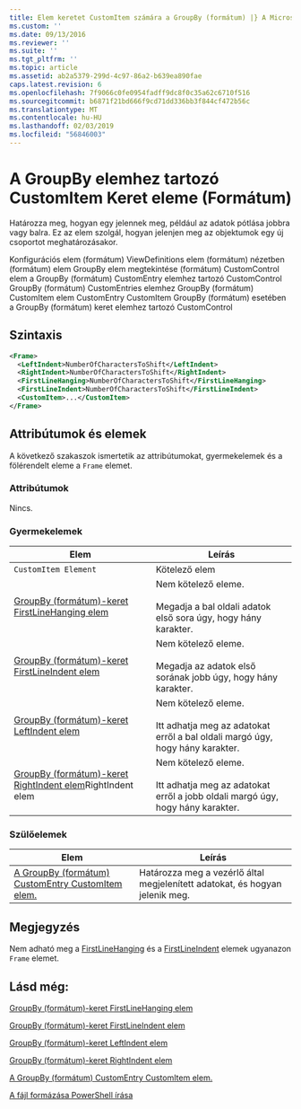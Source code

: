 ```yaml
---
title: Elem keretet CustomItem számára a GroupBy (formátum) |} A Microsoft Docs
ms.custom: ''
ms.date: 09/13/2016
ms.reviewer: ''
ms.suite: ''
ms.tgt_pltfrm: ''
ms.topic: article
ms.assetid: ab2a5379-299d-4c97-86a2-b639ea890fae
caps.latest.revision: 6
ms.openlocfilehash: 7f9066c0fe0954fadff9dc8f0c35a62c6710f516
ms.sourcegitcommit: b6871f21bd666f9cd71dd336bb3f844cf472b56c
ms.translationtype: MT
ms.contentlocale: hu-HU
ms.lasthandoff: 02/03/2019
ms.locfileid: "56846003"
---
```

# <a name="frame-element-for-customitem-for-groupby-format"></a>A GroupBy elemhez tartozó CustomItem Keret eleme (Formátum)

Határozza meg, hogyan egy jelennek meg, például az adatok pótlása jobbra vagy balra. Ez az elem szolgál, hogyan jelenjen meg az objektumok egy új csoportot meghatározásakor.

Konfigurációs elem (formátum) ViewDefinitions elem (formátum) nézetben (formátum) elem GroupBy elem megtekintése (formátum) CustomControl elem a GroupBy (formátum) CustomEntry elemhez tartozó CustomControl GroupBy (formátum) CustomEntries elemhez GroupBy (formátum) CustomItem elem CustomEntry CustomItem GroupBy (formátum) esetében a GroupBy (formátum) keret elemhez tartozó CustomControl

## <a name="syntax"></a>Szintaxis

```xml
<Frame>
  <LeftIndent>NumberOfCharactersToShift</LeftIndent>
  <RightIndent>NumberOfCharactersToShift</RightIndent>
  <FirstLineHanging>NumberOfCharactersToShift</FirstLineHanging>
  <FirstLineIndent>NumberOfCharactersToShift</FirstLineIndent>
  <CustomItem>...</CustomItem>
</Frame>
```

## <a name="attributes-and-elements"></a>Attribútumok és elemek

A következő szakaszok ismertetik az attribútumokat, gyermekelemek és a fölérendelt eleme a `Frame` elemet.

### <a name="attributes"></a>Attribútumok

Nincs.

### <a name="child-elements"></a>Gyermekelemek

|Elem|Leírás|
|-------------|-----------------|
|`CustomItem Element`|Kötelező elem|
|[GroupBy (formátum)-keret FirstLineHanging elem](./firstlinehanging-element-for-frame-for-groupby-format.md)|Nem kötelező eleme.<br /><br /> Megadja a bal oldali adatok első sora úgy, hogy hány karakter.|
|[GroupBy (formátum)-keret FirstLineIndent elem](./firstlineindent-element-for-frame-for-groupby-format.md)|Nem kötelező eleme.<br /><br /> Megadja az adatok első sorának jobb úgy, hogy hány karakter.|
|[GroupBy (formátum)-keret LeftIndent elem](./leftindent-element-for-frame-for-groupby-format.md)|Nem kötelező eleme.<br /><br /> Itt adhatja meg az adatokat erről a bal oldali margó úgy, hogy hány karakter.|
|[GroupBy (formátum)-keret RightIndent elem](./rightindent-element-for-frame-for-groupby-format.md)RightIndent elem|Nem kötelező eleme.<br /><br /> Itt adhatja meg az adatokat erről a jobb oldali margó úgy, hogy hány karakter.|

### <a name="parent-elements"></a>Szülőelemek

|Elem|Leírás|
|-------------|-----------------|
|[A GroupBy (formátum) CustomEntry CustomItem elem.](./customitem-element-for-customentry-for-groupby-format.md)|Határozza meg a vezérlő által megjelenített adatokat, és hogyan jelenik meg.|

## <a name="remarks"></a>Megjegyzés

Nem adható meg a [FirstLineHanging](./firstlinehanging-element-for-frame-for-groupby-format.md) és a [FirstLineIndent](./firstlineindent-element-for-frame-for-groupby-format.md) elemek ugyanazon `Frame` elemet.

## <a name="see-also"></a>Lásd még:

[GroupBy (formátum)-keret FirstLineHanging elem](./firstlinehanging-element-for-frame-for-groupby-format.md)

[GroupBy (formátum)-keret FirstLineIndent elem](./firstlineindent-element-for-frame-for-groupby-format.md)

[GroupBy (formátum)-keret LeftIndent elem](./leftindent-element-for-frame-for-groupby-format.md)

[GroupBy (formátum)-keret RightIndent elem](./rightindent-element-for-frame-for-groupby-format.md)

[A GroupBy (formátum) CustomEntry CustomItem elem.](./customitem-element-for-customentry-for-groupby-format.md)

[A fájl formázása PowerShell írása](./writing-a-powershell-formatting-file.md)
